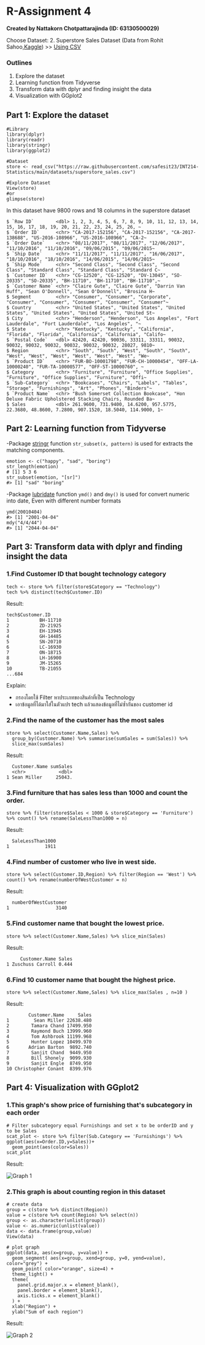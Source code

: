 # R-Assignment 4

**Created by Nattakorn Chotpattarajinda (ID: 63130500029)**

Choose Dataset:
2. Superstore Sales Dataset (Data from Rohit Sahoo,[Kaggle](https://www.kaggle.com/rohitsahoo/sales-forecasting)) >> [Using CSV](https://raw.githubusercontent.com/safesit23/INT214-Statistics/main/datasets/superstore_sales.csv)


### Outlines
1. Explore the dataset
2. Learning function from Tidyverse
3. Transform data with dplyr and finding insight the data
4. Visualization with GGplot2

## Part 1: Explore the dataset

```
#Library
library(dplyr)
library(readr)
library(stringr)
library(ggplot2)

#Dataset
store <- read_csv("https://raw.githubusercontent.com/safesit23/INT214-Statistics/main/datasets/superstore_sales.csv")

#Explore Dataset
View(store)
#or
glimpse(store)
```

In this dataset have 9800 rows and 18 columns in the superstore dataset
```
$ `Row ID`        <dbl> 1, 2, 3, 4, 5, 6, 7, 8, 9, 10, 11, 12, 13, 14, 15, 16, 17, 18, 19, 20, 21, 22, 23, 24, 25, 26, ~
$ `Order ID`      <chr> "CA-2017-152156", "CA-2017-152156", "CA-2017-138688", "US-2016-108966", "US-2016-108966", "CA-2~
$ `Order Date`    <chr> "08/11/2017", "08/11/2017", "12/06/2017", "11/10/2016", "11/10/2016", "09/06/2015", "09/06/2015~
$ `Ship Date`     <chr> "11/11/2017", "11/11/2017", "16/06/2017", "18/10/2016", "18/10/2016", "14/06/2015", "14/06/2015~
$ `Ship Mode`     <chr> "Second Class", "Second Class", "Second Class", "Standard Class", "Standard Class", "Standard C~
$ `Customer ID`   <chr> "CG-12520", "CG-12520", "DV-13045", "SO-20335", "SO-20335", "BH-11710", "BH-11710", "BH-11710",~
$ `Customer Name` <chr> "Claire Gute", "Claire Gute", "Darrin Van Huff", "Sean O'Donnell", "Sean O'Donnell", "Brosina H~
$ Segment         <chr> "Consumer", "Consumer", "Corporate", "Consumer", "Consumer", "Consumer", "Consumer", "Consumer"~
$ Country         <chr> "United States", "United States", "United States", "United States", "United States", "United St~
$ City            <chr> "Henderson", "Henderson", "Los Angeles", "Fort Lauderdale", "Fort Lauderdale", "Los Angeles", "~
$ State           <chr> "Kentucky", "Kentucky", "California", "Florida", "Florida", "California", "California", "Califo~
$ `Postal Code`   <dbl> 42420, 42420, 90036, 33311, 33311, 90032, 90032, 90032, 90032, 90032, 90032, 90032, 28027, 9810~
$ Region          <chr> "South", "South", "West", "South", "South", "West", "West", "West", "West", "West", "West", "We~
$ `Product ID`    <chr> "FUR-BO-10001798", "FUR-CH-10000454", "OFF-LA-10000240", "FUR-TA-10000577", "OFF-ST-10000760", ~
$ Category        <chr> "Furniture", "Furniture", "Office Supplies", "Furniture", "Office Supplies", "Furniture", "Offi~
$ `Sub-Category`  <chr> "Bookcases", "Chairs", "Labels", "Tables", "Storage", "Furnishings", "Art", "Phones", "Binders"~
$ `Product Name`  <chr> "Bush Somerset Collection Bookcase", "Hon Deluxe Fabric Upholstered Stacking Chairs, Rounded Ba~
$ Sales           <dbl> 261.9600, 731.9400, 14.6200, 957.5775, 22.3680, 48.8600, 7.2800, 907.1520, 18.5040, 114.9000, 1~
```

## Part 2: Learning function from Tidyverse

-Package [stringr](https://stringr.tidyverse.org/reference/str_detect.html) function ```str_subset(x, pattern)``` is used for extracts the matching components.
```
emotion <- c("happy", "sad", "boring")
str_length(emotion)
# [1] 5 3 6
str_subset(emotion, "[sr]")
#> [1] "sad" "boring"
```

-Package [lubridate](https://lubridate.tidyverse.org/reference/ymd.html) function ```ymd()``` and ```dmy()``` is used for convert numeric into date, Even with different number formats
```
ymd(20010404)
#> [1] "2001-04-04"
mdy("4/4/44")
#> [1] "2044-04-04"
```

## Part 3: Transform data with dplyr and finding insight the data

### 1.Find Customer ID that bought technology category

```
tech <- store %>% filter(store$Category == "Technology")
tech %>% distinct(tech$Customer.ID)
```

Result:
```
tech$Customer.ID
1           BH-11710
2           ZD-21925
3           EH-13945
4           GH-14485
5           SN-20710
6           LC-16930
7           ON-18715
8           LH-16900
9           JM-15265
10          TB-21055
...684
```

Explain:
- กรองโดยใช้ Filter หาประเภทของสินค้าที่เป็น Technology
- เอาข้อมูลที่ได้มาใส่ในตัวแปร tech แล้วแสดงข้อมูลที่ไม่ซ้ำกันของ customer id

### 2.Find the name of the customer has the most sales

```
store %>% select(Customer.Name,Sales) %>%
  group_by(Customer.Name) %>% summarise(sumSales = sum(Sales)) %>%
  slice_max(sumSales)
```

Result:
```
  Customer.Name sumSales
  <chr>            <dbl>
1 Sean Miller     25043.
```

### 3.Find furniture that has sales less than 1000 and count the order.

```
store %>% filter(store$Sales < 1000 & store$Category == 'Furniture') %>% count() %>% rename(SaleLessThan1000 = n)
```

Result:
```
  SaleLessThan1000
1             1911
```

### 4.Find number of customer who live in west side.

```
store %>% select(Customer.ID,Region) %>% filter(Region == 'West') %>% count() %>% rename(numberOfWestCustomer = n)
```

Result:
```
  numberOfWestCustomer
1                 3140
```

### 5.Find customer name that bought the lowest price.

```
store %>% select(Customer.Name,Sales) %>% slice_min(Sales)
```

Result:
```
     Customer.Name Sales
1 Zuschuss Carroll 0.444
```

### 6.Find 10 customer name that bought the highest price.

```
store %>% select(Customer.Name,Sales) %>% slice_max(Sales , n=10 )
```

Result:
```
        Customer.Name     Sales
1         Sean Miller 22638.480
2        Tamara Chand 17499.950
3        Raymond Buch 13999.960
4        Tom Ashbrook 11199.968
5        Hunter Lopez 10499.970
6       Adrian Barton  9892.740
7        Sanjit Chand  9449.950
8        Bill Shonely  9099.930
9        Sanjit Engle  8749.950
10 Christopher Conant  8399.976
```


## Part 4: Visualization with GGplot2
### 1.This graph's show price of furnishing that's subcategory in each order

```
# Filter subcategory equal Furnishings and set x to be orderID and y to be Sales
scat_plot <- store %>% filter(Sub.Category == 'Furnishings') %>% ggplot(aes(x=Order.ID,y=Sales))+
  geom_point(aes(color=Sales))
scat_plot
```
Result:

![Graph 1](scat1.png)

### 2.This graph is about counting region in this dataset
```
# create data
group = c(store %>% distinct(Region))
value = c(store %>% count(Region) %>% select(n))
group <- as.character(unlist(group)) 
value <- as.numeric(unlist(value)) 
data <- data.frame(group,value)
View(data)

# plot graph
ggplot(data, aes(x=group, y=value)) +
  geom_segment( aes(x=group, xend=group, y=0, yend=value), color="grey") +
  geom_point( color="orange", size=4) +
  theme_light() +
  theme(
    panel.grid.major.x = element_blank(),
    panel.border = element_blank(),
    axis.ticks.x = element_blank()
  ) +
  xlab("Region") +
  ylab("Sum of each region")
```
Result:

![Graph 2](lollipop.png)
